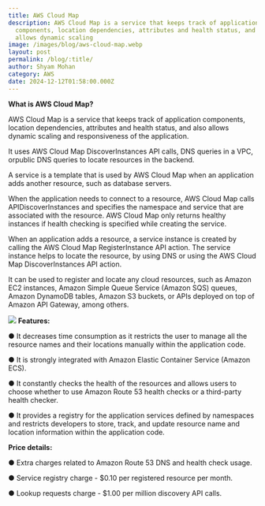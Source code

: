 ```yaml
---
title: AWS Cloud Map
description: AWS Cloud Map is a service that keeps track of application
  components, location dependencies, attributes and health status, and also
  allows dynamic scaling
image: /images/blog/aws-cloud-map.webp
layout: post
permalink: /blog/:title/
author: Shyam Mohan
category: AWS
date: 2024-12-12T01:58:00.000Z
---
```

**What is AWS Cloud Map?**

AWS Cloud Map is a service that keeps track of application components, location dependencies, attributes and health status, and also allows dynamic scaling and
responsiveness of the application.

It uses AWS Cloud Map DiscoverInstances API calls, DNS queries in a VPC, orpublic DNS queries to locate resources in the backend.

A service is a template that is used by AWS Cloud Map when an application adds another resource, such as database servers.

When the application needs to connect to a resource, AWS Cloud Map calls APIDiscoverInstances and specifies the namespace and service that are associated
with the resource. AWS Cloud Map only returns healthy instances if health checking is specified while creating the service.

When an application adds a resource, a service instance is created by calling the AWS Cloud Map RegisterInstance API action. The service instance helps to locate
the resource, by using DNS or using the AWS Cloud Map DiscoverInstances API action.

It can be used to register and locate any cloud resources, such as Amazon EC2 instances, Amazon Simple Queue Service (Amazon SQS) queues, Amazon DynamoDB tables, Amazon S3 buckets, or APIs deployed on top of Amazon API Gateway, among others.

**![](https://lh7-rt.googleusercontent.com/docsz/AD_4nXfD2kfUZK4Z3-3hy6XFjThHgwU5jRAJ0HjLq-6-Xi_B0z6D4SfjG56FnRMdPVuKmTPhlIMzVEL0PaKRktOi7F8R79-GBBUklgzmo4fQIn8IX5iJeirM-t4RapEtpKDTmml7DumYqA?key=q390jo8iRKV-c2BprE8LOg)**
**Features:**

● It decreases time consumption as it restricts the user to manage all the resource names and their locations manually within the application code.

● It is strongly integrated with Amazon Elastic Container Service (Amazon ECS).

● It constantly checks the health of the resources and allows users to choose whether to use Amazon Route 53 health checks or a third-party health checker.

● It provides a registry for the application services defined by namespaces and restricts developers to store, track, and update resource name and location information within the application code. 

**Price details:**

● Extra charges related to Amazon Route 53 DNS and health check usage.

● Service registry charge - $0.10 per registered resource per month.

● Lookup requests charge - $1.00 per million discovery API calls.
